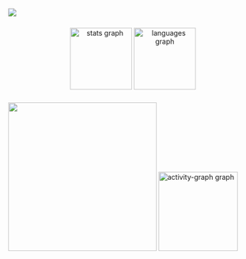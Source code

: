 ###

<img src="https://github.com/user-attachments/assets/aad95758-a70b-4126-899c-c4ced636adec"  />


###
<div align="center">
  <img src="https://github-readme-stats.vercel.app/api?username=GustavoRSenai&hide_title=false&hide_rank=false&show_icons=true&include_all_commits=true&count_private=true&disable_animations=false&theme=midnight-purple&locale=en&hide_border=true&order=1" height="125" alt="stats graph"  />
  <img src="https://github-readme-stats.vercel.app/api/top-langs?username=GustavoRSenai&locale=en&hide_title=false&layout=compact&card_width=320&langs_count=5&theme=midnight-purple&hide_border=true&order=2" height="125" alt="languages graph"  />
</div>

###
<div align="left">
<img height="300" src="https://github.com/user-attachments/assets/36a926f1-5b80-4a0f-9356-1aa7613907b6"/>
  <img padding-bottom="50px" src="https://github-readme-activity-graph.vercel.app/graph?username=GustavoRSenai&radius=16&theme=high-contrast&area=true&order=5&hide_border=true" height="160" alt="activity-graph graph"  />
</div>


###
